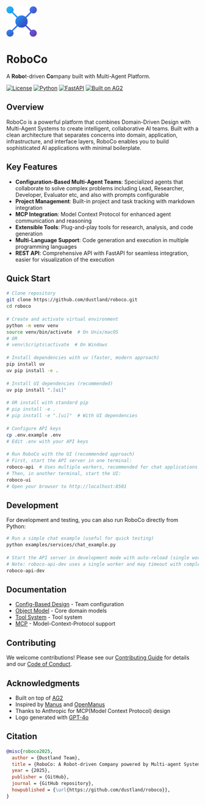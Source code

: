 <img src="./assets/logo.png" alt="logo" width="80px" height="80px">

# RoboCo

A **Robo**t-driven **Co**mpany built with Multi-Agent Platform.

[![License](https://img.shields.io/badge/License-MIT-blue.svg)](LICENSE)
[![Python](https://img.shields.io/badge/Python-3.11+-blue?logo=python&logoColor=white)](https://www.python.org/)
[![FastAPI](https://img.shields.io/badge/FastAPI-0.100.0+-00a393?logo=fastapi&logoColor=white)](https://fastapi.tiangolo.com/)
[![Built on AG2](https://img.shields.io/badge/Built%20on-AG2-orange)](https://github.com/ag2ai/ag2)

## Overview

RoboCo is a powerful platform that combines Domain-Driven Design with Multi-Agent Systems to create intelligent, collaborative AI teams. Built with a clean architecture that separates concerns into domain, application, infrastructure, and interface layers, RoboCo enables you to build sophisticated AI applications with minimal boilerplate.

## Key Features

- **Configuration-Based Multi-Agent Teams**: Specialized agents that collaborate to solve complex problems including Lead, Researcher, Developer, Evaluator etc, and also with prompts configurable
- **Project Management**: Built-in project and task tracking with markdown integration
- **MCP Integration**: Model Context Protocol for enhanced agent communication and reasoning
- **Extensible Tools**: Plug-and-play tools for research, analysis, and code generation
- **Multi-Language Support**: Code generation and execution in multiple programming languages
- **REST API**: Comprehensive API with FastAPI for seamless integration, easier for visualization of the execution

## Quick Start

```bash
# Clone repository
git clone https://github.com/dustland/roboco.git
cd roboco

# Create and activate virtual environment
python -m venv venv
source venv/bin/activate  # On Unix/macOS
# OR
# venv\Scripts\activate  # On Windows

# Install dependencies with uv (faster, modern approach)
pip install uv
uv pip install -e .

# Install UI dependencies (recommended)
uv pip install ".[ui]"

# OR install with standard pip
# pip install -e .
# pip install -e ".[ui]"  # With UI dependencies

# Configure API keys
cp .env.example .env
# Edit .env with your API keys

# Run RoboCo with the UI (recommended approach)
# First, start the API server in one terminal:
roboco-api  # Uses multiple workers, recommended for chat applications
# Then, in another terminal, start the UI:
roboco-ui
# Open your browser to http://localhost:8501
```

## Development

For development and testing, you can also run RoboCo directly from Python:

```bash
# Run a simple chat example (useful for quick testing)
python examples/services/chat_example.py

# Start the API server in development mode with auto-reload (single worker)
# Note: roboco-api-dev uses a single worker and may timeout with complex chat requests
roboco-api-dev
```

## Documentation

- [Config-Based Design](docs/config_based_design.md) - Team configuration
- [Object Model](docs/object_model.md) - Core domain models
- [Tool System](docs/tool.md) - Tool system
- [MCP](docs/mcp.md) - Model-Context-Protocol support

## Contributing

We welcome contributions! Please see our [Contributing Guide](CONTRIBUTING.md) for details and our [Code of Conduct](CODE_OF_CONDUCT.md).

## Acknowledgments

- Built on top of [AG2](https://github.com/ag2ai/ag2)
- Inspired by [Manus](https://manus.im/) and [OpenManus](https://github.com/mannaandpoem/OpenManus/)
- Thanks to Anthropic for MCP(Model Context Protocol) design
- Logo generated with [GPT-4o](https://chatgpt.com)

## Citation

```bibtex
@misc{roboco2025,
  author = {Dustland Team},
  title = {RoboCo: A Robot-driven Company powered by Multi-agent System},
  year = {2025},
  publisher = {GitHub},
  journal = {GitHub repository},
  howpublished = {\url{https://github.com/dustland/roboco}},
}
```
